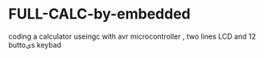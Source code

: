 # FULL-CALC-by-embedded
coding a calculator useingc with avr microcontroller , two lines LCD and 12 buttoىs keybad 
